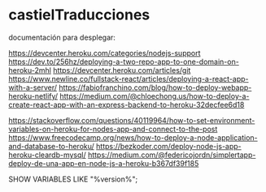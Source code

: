 # castielTraducciones

documentación para desplegar:

https://devcenter.heroku.com/categories/nodejs-support
https://dev.to/256hz/deploying-a-two-repo-app-to-one-domain-on-heroku-2mhl
https://devcenter.heroku.com/articles/git
https://www.newline.co/fullstack-react/articles/deploying-a-react-app-with-a-server/
https://fabiofranchino.com/blog/how-to-deploy-webapp-heroku-netlify/
https://medium.com/@chloechong.us/how-to-deploy-a-create-react-app-with-an-express-backend-to-heroku-32decfee6d18

https://stackoverflow.com/questions/40119964/how-to-set-environment-variables-on-heroku-for-nodes-app-and-connect-to-the-post
https://www.freecodecamp.org/news/how-to-deploy-a-node-application-and-database-to-heroku/
https://bezkoder.com/deploy-node-js-app-heroku-cleardb-mysql/
https://medium.com/@federicojordn/simplertapp-deploy-de-una-app-en-node-js-a-heroku-b367df39f185

SHOW VARIABLES LIKE "%version%";
